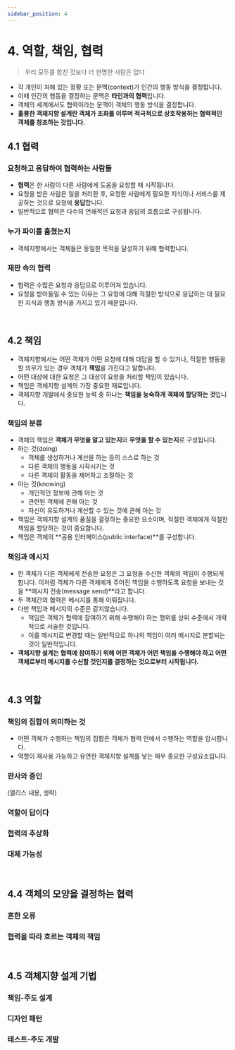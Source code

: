 ```yaml
---
sidebar_position: 4
---
```


# 4. 역할, 책임, 협력

> 우리 모두를 합친 것보다 더 현명한 사람은 없다

- 각 개인이 처해 있는 정황 또는 문맥(context)가 인간의 행동 방식을 결정합니다.
- 이때 인간의 행동을 결정하는 문맥은 **타인과의 협력**입니다.
- 객체의 세계에서도 협력이라는 문맥이 객체의 행동 방식을 결정합니다.
- **훌륭한 객체지향 설계란 객체가 조화를 이루며 적극적으로 상호작용하는 협력적인 객체를 창조하는 것입니다.**

## 4.1 협력

### 요청하고 응답하여 협력하는 사람들

- **협력**은 한 사람이 다른 사람에게 도움을 요청할 때 시작됩니다.
- 요청을 받은 사람은 일을 처리한 후, 요청한 사람에게 필요한 지식이나 서비스를 제공하는 것으로 요청에 **응답**합니다.
- 일반적으로 협력은 다수의 연쇄적인 요청과 응답의 흐름으로 구성됩니다.

### 누가 파이를 훔쳤는지

- 객체지향에서는 객체들은 동일한 목적을 달성하기 위해 협력합니다.

### 재판 속의 협력

- 협력은 수많은 요청과 응답으로 이루어져 있습니다.
- 요청을 받아들일 수 있는 이유는 그 요청에 대해 적절한 방식으로 응답하는 데 필요한 지식과 행동 방식을 가지고 있기 때문입니다.

<br/>

## 4.2 책임

- 객체지향에서는 어떤 객체가 어떤 요청에 대해 대답을 할 수 있거나, 적절한 행동을 할 의무가 있는 경우 객체가 **책임**을 가진다고 말합니다.
- 어떤 대상에 대한 요청은 그 대상이 요청을 처리할 책임이 있습니다.
- 책임은 객체지향 설계의 가장 중요한 재료입니다.
- 객체지향 개발에서 중요한 능력 중 하나는 **책임을 능숙하게 객체에 할당하는 것**입니다.

### 책임의 분류

- 객체의 책임은 **객체가 무엇을 알고 있는지**와 **무엇을 할 수 있는지**로 구성됩니다.
- 하는 것(doing)
  - 객체를 생성하거나 계산을 하는 등의 스스로 하는 것
  - 다른 객체의 행동을 시작시키는 것
  - 다른 객체의 활동을 제어하고 조절하는 것
- 아는 것(knowing)
  - 개인적인 정보에 관해 아는 것
  - 관련된 객체에 관해 아는 것
  - 자신이 유도하거나 계산할 수 있는 것에 관해 아는 것
- 책임은 객체지향 설계의 품질을 결정하는 중요한 요소이며, 적절한 객체에게 적절한 책임을 할당하는 것이 중요합니다.
- 책임은 객체의 **공용 인터페이스(public interface)**를 구성합니다.

### 책임과 메시지

- 한 객체가 다른 객체에게 전송한 요청은 그 요청을 수신한 객체의 책임이 수행되게 합니다. 이처럼 객체가 다른 객체에게 주어진 책임을 수행하도록 요청을 보내는 것을 **메시지 전송(message send)**라고 합니다.
- 두 객체간의 협력은 메시지를 통해 이뤄집니다.
- 다만 책임과 메시지의 수준은 같지않습니다.
  - 책임은 객체가 협력에 참여하기 위해 수행해야 하는 행위를 상위 수준에서 개략적으로 서술한 것입니다.
  - 이를 메시지로 변경할 때는 일반적으로 하나의 책임이 여러 메시지로 분할되는 것이 일반적입니다.
- **객체지향 설계는 협력에 참여하기 위해 어떤 객체가 어떤 책임을 수행해야 하고 어떤 객체로부터 메시지를 수신할 것인지를 결정하는 것으로부터 시작됩니다.**

<br/>

## 4.3 역할

### 책임의 집합이 의미하는 것

- 어떤 객체가 수행하는 책임의 집합은 객체가 협력 안에서 수행하는 역할을 암시합니다.
- 역할이 재사용 가능하고 유연한 객체지향 설계를 낳는 매우 종요한 구성요소입니다.

### 판사와 증인

(앨리스 내용, 생략)

### 역할이 답이다

### 협력의 추상화

### 대체 가능성

<br/>

## 4.4 객체의 모양을 결정하는 협력

### 흔한 오류

### 협력을 따라 흐르는 객체의 책임

<br/>

## 4.5 객체지향 설계 기법

### 책임-주도 설계

### 디자인 패턴

### 테스트-주도 개발
